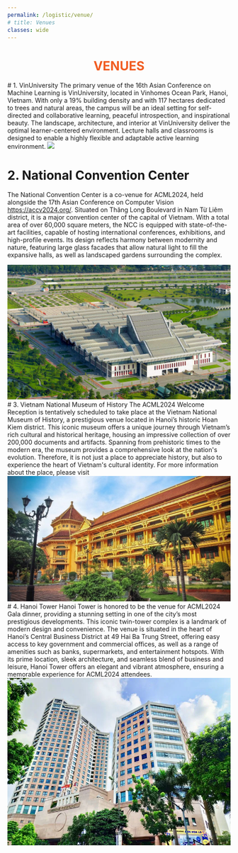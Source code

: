 ```yaml
---
permalink: /logistic/venue/
# title: Venues
classes: wide
---
```

<center><h1 style="color: #f15c21;">VENUES </h1> </center>
# 1. VinUniversity
 The primary venue of the 16th Asian Conference on Machine Learning is VinUniversity, located in Vinhomes Ocean Park, Hanoi, Vietnam. With only a 19% building density and with 117 hectares dedicated to trees and natural areas, the campus will be an ideal setting for self-directed and collaborative learning, peaceful introspection, and inspirational beauty.
The landscape, architecture, and interior at VinUniversity deliver the optimal learner-centered environment. Lecture halls and classrooms is designed to enable a highly flexible and adaptable active learning environment.

<img src="../../assets/images/1. VinUni.jpg">

# 2. National Convention Center
The National Convention Center is a co-venue for ACML2024, held alongside the 17th Asian Conference on Computer Vision <https://accv2024.org/>.
Situated on Thăng Long Boulevard in Nam Từ Liêm district, it is a major convention center of the capital of Vietnam. With a total area of over 60,000 square meters, the NCC is equipped with state-of-the-art facilities, capable of hosting international conferences, exhibitions, and high-profile events. Its design reflects harmony between modernity and nature, featuring large glass facades that allow natural light to fill the expansive halls, as well as landscaped gardens surrounding the complex.

<img src="../../assets/images/ncc.jpg">
# 3. Vietnam National Museum of History
The ACML2024 Welcome Reception is tentatively scheduled to take place at the Vietnam National Museum of History, a prestigious venue located in Hanoi’s historic Hoan Kiem district. This iconic museum offers a unique journey through Vietnam’s rich cultural and historical heritage, housing an impressive collection of over 200,000 documents and artifacts. Spanning from prehistoric times to the modern era, the museum provides a comprehensive look at the nation's evolution. Therefore, it is not just a place to appreciate history, but also to experience the heart of Vietnam's cultural identity.
For more information about the place, please visit <https://baotanglichsu.vn/en>

<img src="../../assets/images/3. Vietnam National Museum of History.jpg">
# 4. Hanoi Tower
Hanoi Tower is honored to be the venue for ACML2024 Gala dinner, providing a stunning setting in one of the city’s most prestigious developments. This iconic twin-tower complex is a landmark of modern design and convenience. The venue is situated in the heart of Hanoi’s Central Business District at 49 Hai Ba Trung Street, offering easy access to key government and commercial offices, as well as a range of amenities such as banks, supermarkets, and entertainment hotspots. With its prime location, sleek architecture, and seamless blend of business and leisure, Hanoi Tower offers an elegant and vibrant atmosphere, ensuring a memorable experience for ACML2024 attendees.

<img src="../../assets/images/4. Hanoi Tower_.webp">